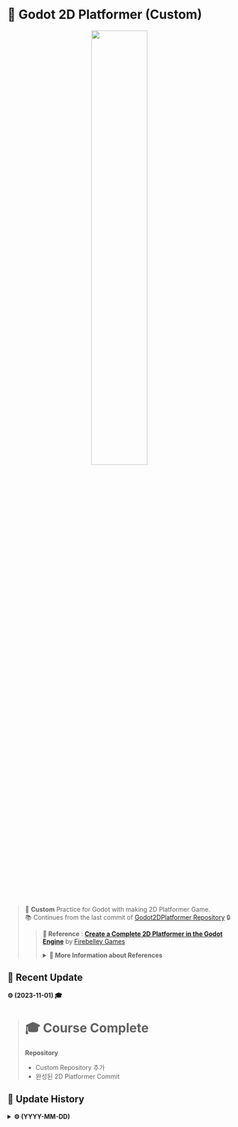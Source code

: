 # 🎨 Godot 2D Platformer (Custom)
<p align=center><img src = "https://github.com/MinSungJe/Godot2DPlatformer_Custom/assets/101497652/129d62e4-8f70-42b6-9869-d4fe8120c884" width="50%" height="50%"></p>

> 📗 **Custom** Practice for Godot with making 2D Platformer Game.  
> 📚 Continues from the last commit of [Godot2DPlatformer Repository](https://github.com/MinSungJe/Godot2DPlatformer) 🔒
>>**📌 Reference** : [**Create a Complete 2D Platformer in the Godot Engine**](https://www.udemy.com/course/create-a-complete-2d-platformer-in-the-godot-engine/) by [Firebelley Games](https://www.udemy.com/user/firebelley-games/)
>> <details>
>><summary><b>📌 More Information about References</b></summary>
>>
>> Made with Godot 3.3.3 by [Firebelley](https://twitter.com/firebelley)  
>> Assets and sounds by [Kenney](https://kenney.nl)  
>> Music from https://opengameart.org/content/4-chiptunes-adventure
>></details>


## 📢 Recent Update
**⚙ (2023-11-01) 🎓**
> # 🎓 Course Complete
> **Repository**
>- Custom Repository 추가
>- 완성된 2D Platformer Commit

## 🧾 Update History

<details>
<summary><b>⚙ (YYYY-MM-DD)</b></summary>

> **Title**
>- Title에 대한 설명
</details>

